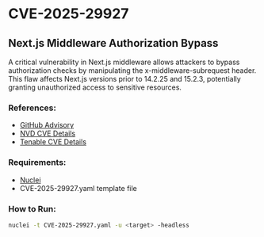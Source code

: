 # CVE-2025-29927
## Next.js Middleware Authorization Bypass

A critical vulnerability in Next.js middleware allows attackers to bypass authorization checks by manipulating the x-middleware-subrequest header. This flaw affects Next.js versions prior to 14.2.25 and 15.2.3, potentially granting unauthorized access to sensitive resources.

### References:
- [GitHub Advisory](https://github.com/advisories/GHSA-f82v-jwr5-mffw)
- [NVD CVE Details](https://nvd.nist.gov/vuln/detail/CVE-2025-29927)
- [Tenable CVE Details](https://www.tenable.com/cve/CVE-2025-29927)

### Requirements:
- [Nuclei](https://github.com/projectdiscovery/nuclei)
- CVE-2025-29927.yaml template file

### How to Run:

```sh
nuclei -t CVE-2025-29927.yaml -u <target> -headless
```
